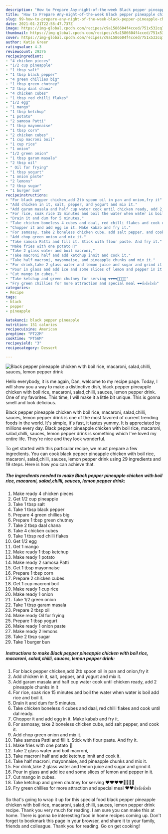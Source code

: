 ```yaml
---
description: "How to Prepare Any-night-of-the-week Black pepper pineapple chicken with boil rice, macaroni, salad,chilli, sauces, lemon pepper drink"
title: "How to Prepare Any-night-of-the-week Black pepper pineapple chicken with boil rice, macaroni, salad,chilli, sauces, lemon pepper drink"
slug: 99-how-to-prepare-any-night-of-the-week-black-pepper-pineapple-chicken-with-boil-rice-macaroni-salad-chilli-sauces-lemon-pepper-drink
date: 2021-01-21T22:58:47.737Z
image: https://img-global.cpcdn.com/recipes/c9a1586604f4cced/751x532cq70/black-pepper-pineapple-chicken-with-boil-rice-macaroni-saladchilli-sauces-lemon-pepper-drink-recipe-main-photo.jpg
thumbnail: https://img-global.cpcdn.com/recipes/c9a1586604f4cced/751x532cq70/black-pepper-pineapple-chicken-with-boil-rice-macaroni-saladchilli-sauces-lemon-pepper-drink-recipe-main-photo.jpg
cover: https://img-global.cpcdn.com/recipes/c9a1586604f4cced/751x532cq70/black-pepper-pineapple-chicken-with-boil-rice-macaroni-saladchilli-sauces-lemon-pepper-drink-recipe-main-photo.jpg
author: Katie Greer
ratingvalue: 4.3
reviewcount: 29376
recipeingredient:
- "4 chicken pieces"
- "1/2 cup pineapple"
- "1 tbsp salt"
- "1 tbsp black pepper"
- "4 green chillies big"
- "1 tbsp green chutney"
- "2 tbsp daal chana"
- "4 chicken cubes"
- "1 tbsp red chilli flakes"
- "1/2 egg"
- "1 mango"
- "1 tbsp ketchup"
- "1 potato"
- "2 samosa Patti"
- "1 tbsp mayonnaise"
- "1 tbsp corn"
- "2 chicken cubes"
- "1 cup macroni boil"
- "1 cup rice"
- "1 onion"
- "1/2 green onion"
- "1 tbsp garam masala"
- "2 tbsp oil"
- " Oil for frying"
- "1 tbsp yogurt"
- "1 onion paste"
- "2 lemons"
- "2 tbsp sugar"
- "1 burger bun"
recipeinstructions:
- "For black pepper chicken,add 2tb spoon oil in pan and onion,fry it"
- "Add chicken in it, salt, pepper, and yogurt and mix it."
- "Add garam masala and half cup water cook until chicken ready, add 2 pineapple chunks in it"
- "For rice, soak rice 15 minutes and boil the water when water is boil add rice and boil it."
- "Drain it and dum for 5 minutes."
- "Take chicken boneless 4 cubes and daal, red chilli flakes and cook until dal ready."
- "Chopper it and add egg in it. Make kabab and fry it."
- "For samosay, take 2 boneless chicken cube, add salt pepper, and cook it."
- "Add chop green onion and mix it."
- "Take samosa Patti and fill it. Stick with flour paste. And fry it."
- "Make fries with one potato 🥔"
- "Take 2 glass water and boil macroni,"
- "Take macroni half and add ketchup innit and cook it."
- "Take half macroni, mayonnaise, and pineapple chunks and mix it."
- "For drink,take 2 glass water and lemon juice and sugar and grind it."
- "Pour in glass and add ice and some slices of lemon and pepper in it."
- "Cut mango in cubes."
- "Take ketchup and green chutney for serving ❤️❤️❤️❤️🎀🎀🎀🎀"
- "Fry green chillies for more attraction and special meal ❤️❤️👍👍👍👍"
categories:
- Recipe
tags:
- black
- pepper
- pineapple

katakunci: black pepper pineapple 
nutrition: 151 calories
recipecuisine: American
preptime: "PT22M"
cooktime: "PT56M"
recipeyield: "3"
recipecategory: Dessert

---
```



![Black pepper pineapple chicken with boil rice, macaroni, salad,chilli, sauces, lemon pepper drink](https://img-global.cpcdn.com/recipes/c9a1586604f4cced/751x532cq70/black-pepper-pineapple-chicken-with-boil-rice-macaroni-saladchilli-sauces-lemon-pepper-drink-recipe-main-photo.jpg)

Hello everybody, it is me again, Dan, welcome to my recipe page. Today, I will show you a way to make a distinctive dish, black pepper pineapple chicken with boil rice, macaroni, salad,chilli, sauces, lemon pepper drink. One of my favorites. This time, I will make it a little bit unique. This is gonna smell and look delicious.



Black pepper pineapple chicken with boil rice, macaroni, salad,chilli, sauces, lemon pepper drink is one of the most favored of current trending foods in the world. It's simple, it's fast, it tastes yummy. It is appreciated by millions every day. Black pepper pineapple chicken with boil rice, macaroni, salad,chilli, sauces, lemon pepper drink is something which I've loved my entire life. They're nice and they look wonderful.


To get started with this particular recipe, we must prepare a few ingredients. You can cook black pepper pineapple chicken with boil rice, macaroni, salad,chilli, sauces, lemon pepper drink using 29 ingredients and 19 steps. Here is how you can achieve that.

<!--inarticleads1-->

##### The ingredients needed to make Black pepper pineapple chicken with boil rice, macaroni, salad,chilli, sauces, lemon pepper drink:

1. Make ready 4 chicken pieces
1. Get 1/2 cup pineapple
1. Take 1 tbsp salt
1. Take 1 tbsp black pepper
1. Prepare 4 green chillies big
1. Prepare 1 tbsp green chutney
1. Take 2 tbsp daal chana
1. Take 4 chicken cubes
1. Take 1 tbsp red chilli flakes
1. Get 1/2 egg
1. Get 1 mango
1. Make ready 1 tbsp ketchup
1. Make ready 1 potato
1. Make ready 2 samosa Patti
1. Get 1 tbsp mayonnaise
1. Prepare 1 tbsp corn
1. Prepare 2 chicken cubes
1. Get 1 cup macroni boil
1. Make ready 1 cup rice
1. Make ready 1 onion
1. Take 1/2 green onion
1. Take 1 tbsp garam masala
1. Prepare 2 tbsp oil
1. Make ready  Oil for frying
1. Prepare 1 tbsp yogurt
1. Make ready 1 onion paste
1. Make ready 2 lemons
1. Take 2 tbsp sugar
1. Take 1 burger bun




<!--inarticleads2-->

##### Instructions to make Black pepper pineapple chicken with boil rice, macaroni, salad,chilli, sauces, lemon pepper drink:

1. For black pepper chicken,add 2tb spoon oil in pan and onion,fry it
1. Add chicken in it, salt, pepper, and yogurt and mix it.
1. Add garam masala and half cup water cook until chicken ready, add 2 pineapple chunks in it
1. For rice, soak rice 15 minutes and boil the water when water is boil add rice and boil it.
1. Drain it and dum for 5 minutes.
1. Take chicken boneless 4 cubes and daal, red chilli flakes and cook until dal ready.
1. Chopper it and add egg in it. Make kabab and fry it.
1. For samosay, take 2 boneless chicken cube, add salt pepper, and cook it.
1. Add chop green onion and mix it.
1. Take samosa Patti and fill it. Stick with flour paste. And fry it.
1. Make fries with one potato 🥔
1. Take 2 glass water and boil macroni,
1. Take macroni half and add ketchup innit and cook it.
1. Take half macroni, mayonnaise, and pineapple chunks and mix it.
1. For drink,take 2 glass water and lemon juice and sugar and grind it.
1. Pour in glass and add ice and some slices of lemon and pepper in it.
1. Cut mango in cubes.
1. Take ketchup and green chutney for serving ❤️❤️❤️❤️🎀🎀🎀🎀
1. Fry green chillies for more attraction and special meal ❤️❤️👍👍👍👍




So that's going to wrap it up for this special food black pepper pineapple chicken with boil rice, macaroni, salad,chilli, sauces, lemon pepper drink recipe. Thank you very much for reading. I am sure you can make this at home. There is gonna be interesting food in home recipes coming up. Don't forget to bookmark this page in your browser, and share it to your family, friends and colleague. Thank you for reading. Go on get cooking!
